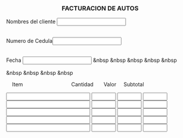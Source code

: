 <javascript>
<html>
<center><h3> FACTURACION DE AUTOS</h3></center>

<script>
    function soloLetras(e){
       key = e.keyCode || e.which;
       tecla = String.fromCharCode(key).toLowerCase();
       letras = " Ã¡Ã©Ã­Ã³ÃºabcdefghijklmnÃ±opqrstuvwxyz";
       especiales = [8,37,39,46];

       tecla_especial = false
       for(var i in especiales){
            if(key == especiales[i]){
                tecla_especial = true;          
			break;
            }
        }
		        if(letras.indexOf(tecla)==-1 && !tecla_especial){
            			return false;
			        }
    }
</script>

Nombres del cliente <input type="text" onkeypress="return soloLetras(event)"><br><br>

<script type="text/javascript">
function Solo_Numerico(variable){
Numer=parseInt(variable);
if (isNaN(Numer)){
return "";
}
return Numer;
}
function ValNumero(Control){
Control.value= Solo_Numerico(Control.value);
}

</script>
Numero de Cedula<input type="text" onkeyup="return ValNumero(this);"><br><br>

Fecha <input type="text"  maxlength="15" name="fecha"> &nbsp &nbsp &nbsp &nbsp &nbsp


<!-- menu desplegable de descuento -->
 
 &nbsp &nbsp  &nbsp &nbsp  
 
<form name="saldos">
 &nbsp &nbsp Item &nbsp &nbsp &nbsp &nbsp &nbsp &nbsp&nbsp &nbsp &nbsp &nbsp &nbsp &nbsp&nbsp &nbsp &nbsp &nbsp &nbsp Cantidad &nbsp &nbsp &nbsp Valor  &nbsp &nbsp  Subtotal<br>

<input type="text" size="25" maxlength="15" name="detalle1"> <input type="text" size="5" maxlength="4" name="cantidad1" onfocus="sum()"> <input type="text" size="5" maxlength="4" name= "valor1" onfocus="sum()"> <input type="text" size="5" maxlength="4" name="subtotal1"><br>
<input type="text" size="25" maxlength="15" name="detalle2"> <input type="text" size="5" maxlength="4" name="cantidad2" onfocus="sum()"> <input type="text" size="5" maxlength="4" name="valor2" onfocus="sum()"> <input type="text" size="5" maxlength="4" name="subtotal2"><br>
<input type="text" size="25" maxlength="15" name="detalle3"> <input type="text" size="5" maxlength="4" name="cantidad3" onfocus="sum()"> <input type="text" size="5" maxlength="4" name="valor3" onfocus="sum()"> <input type="text" size="5" maxlength="4" name="subtotal3"><br>
<input type="text" size="25" maxlength="15" name="detalle4"> <input type="text" size="5" maxlength="4" name="cantidad4" onfocus="sum()"> <input type="text" size="5" maxlength="4" name="valor4" onfocus="sum()"> <input type="text" size="5" maxlength="4" name="subtotal4"><br>
<input type="text" size="25" maxlength="15" name="detalle5"> <input type="text" size="5" maxlength="4" name="cantidad5" onfocus="sum()"> <input type="text" size="5" maxlength="4" name="valor5" onfocus="sum()"> <input type="text" size="5" maxlength="4" name="subtotal5"><br>
<br>

<script>
function sum()
{
var v1;
var v2;
var res1;

var v3;
var v4;
var res2;

var v5;
var v6;
var res3;

var v7;
var v8;
var res4;

var v9;
var v10;
var res5;

v1=document.forms["saldos"]["cantidad1"].value;
v2=document.forms["saldos"]["valor1"].value;
res1=v1*v2;
document.forms["saldos"]["subtotal1"].value=res1;

v3=document.forms["saldos"]["cantidad2"].value;
v4=document.forms["saldos"]["valor2"].value;
res2=v3*v4; 
document.forms["saldos"]["subtotal2"].value=res2;


v5=document.forms["saldos"]["cantidad3"].value;
v6=document.forms["saldos"]["valor3"].value;
res3=v5*v6; 
document.forms["saldos"]["subtotal3"].value=res3;

var parc;
parc= res1+ res2 + res3;

}

</script>

</BODY> 

</HTML> 
</javascript>
